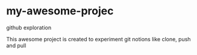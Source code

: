 # my-awesome-projec
github exploration


This awesome project is created to experiment git notions like clone, push and pull
